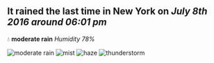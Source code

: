 ## It rained the last time in New York on *July 8th 2016 around 06:01 pm*
💧  **moderate rain** *Humidity 78%*

![moderate rain](http://openweathermap.org/img/w/10d.png) ![mist](http://openweathermap.org/img/w/50d.png) ![haze](http://openweathermap.org/img/w/50d.png) ![thunderstorm](http://openweathermap.org/img/w/11d.png)
